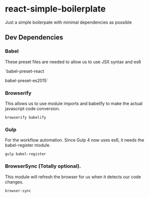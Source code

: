 # react-simple-boilerplate

Just a simple boilerpate with minimal dependencies as possible

## Dev Dependencies
### Babel 
These preset files are needed to allow us to use JSX syntax and es6  

`babel-preset-react

babel-preset-es2015`

### Browserify
This allows us to use module imports and babelify to make the actual javascript code conversion. 

`browserify
babelify`

### Gulp
For the workflow automation. Since Gulp 4 now uses es6, it needs the babel-register module.

`gulp
babel-register`

### BrowserSync (Totally optional). 
This module will refresh the browser for us when it detects our code changes.

`browser-sync`
